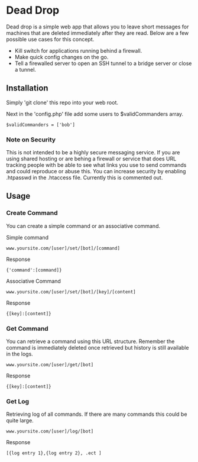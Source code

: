 # Dead Drop

Dead drop is a simple web app that allows you to leave short messages for machines that are deleted immediately after they are read. Below are a few possible use cases for this concept.  

- Kill switch for applications running behind a firewall. 
- Make quick config changes on the go. 
- Tell a firewalled server to open an SSH tunnel to a bridge server or close a tunnel. 

## Installation

Simply 'git clone' this repo into your web root. 

Next in the 'config.php' file add some users to $validCommanders array. 

```
$validCommanders = ['bob']
```

### Note on Security

This is not intended to be a highly secure messaging service. If you are using shared hosting or are behing a firewall or service that does URL tracking people with be able to see what links you use to send commands and could reproduce or abuse this. You can increase security by enabling .htpasswd in the .htaccess file. Currently this is commented out. 

## Usage

### Create Command

You can create a simple command or an associative command. 

Simple command

```
www.yoursite.com/[user]/set/[bot]/[command]
```

Response
```
{'command':[command]}
```

Associative Command

```
www.yoursite.com/[user]/set/[bot]/[key]/[content]
```

Response 
```
{[key]:[content]}
```


### Get Command

You can retrieve a command using this URL structure. Remember the command is immediately deleted once retrieved but history is still available in the logs.

```
www.yoursite.com/[user]/get/[bot]
```

Response 
```
{[key]:[content]}
```


### Get Log

Retrieving log of all commands. If there are many commands this could be quite large.

```
www.yoursite.com/[user]/log/[bot]
```

Response 
```
[{log entry 1},{log entry 2}, .ect ]
```
